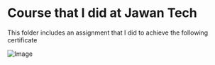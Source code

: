 # Course that I did at Jawan Tech

This folder includes an assignment that I did to achieve the following certificate

![Image](https://github.com/user-attachments/assets/bdbb27f8-7fb0-4416-841c-2b18f3c63605)
